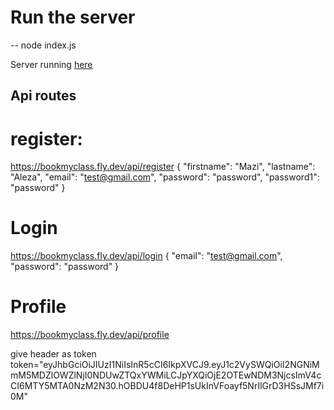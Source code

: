 # Run the server
-- node index.js

Server running [here](https://bookmyclass.fly.dev/)

## Api routes
# register: 
https://bookmyclass.fly.dev/api/register
{
    "firstname": "Mazi",
    "lastname": "Aleza",
    "email": "test@gmail.com",
    "password": "password",
    "password1": "password"
}
# Login
https://bookmyclass.fly.dev/api/login
{
    "email": "test@gmail.com",
    "password": "password"
}
# Profile
https://bookmyclass.fly.dev/api/profile

give header as token
token="eyJhbGciOiJIUzI1NiIsInR5cCI6IkpXVCJ9.eyJ1c2VySWQiOiI2NGNiMmM5MDZlOWZlNjI0NDUwZTQxYWMiLCJpYXQiOjE2OTEwNDM3NjcsImV4cCI6MTY5MTA0NzM2N30.hOBDU4f8DeHP1sUkInVFoayf5NrIlGrD3HSsJMf7i0M"
